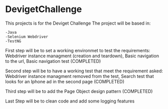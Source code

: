 # DevigetChallenge #
This projects is for the Deviget Challenge
The project will be based in: 

    -Java
    -Selenium Webdriver
    -TestNG
    
First step will be to set a working environmet to test the requirements:
       Webdriver instance managment (creation and teardown),
       Basic navigation to the url, 
       Basic navigation test
(COMPLETED)

Second step will be to have a working test that meet the requirement asked:
        Webdriver instance managment removed from the test,
        Search test that looks for an Iphone ad in the second page
(COMPLETED)

Third step will be to add the Page Object design pattern 
(COMPLETED)

Last Step will be to clean code and add some logging features
